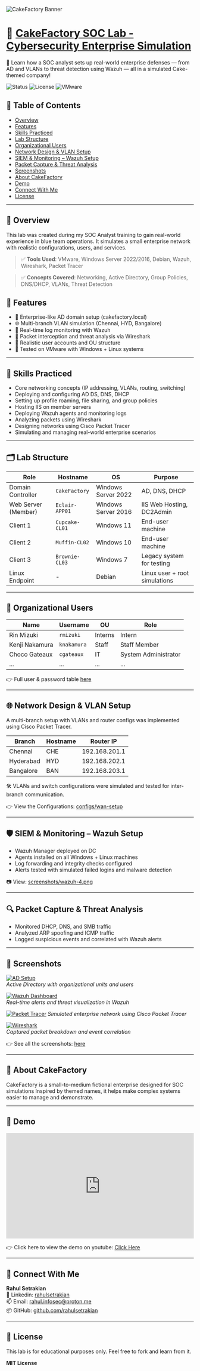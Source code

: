 ![CakeFactory Banner](./assets/soc-lab.png)

# 🧁 [CakeFactory SOC Lab - Cybersecurity Enterprise Simulation](https://youtu.be/7dvcqdAyq1c)

🚨 Learn how a SOC analyst sets up real-world enterprise defenses — from AD and VLANs to threat detection using Wazuh — all in a simulated Cake-themed company!

![Status](https://img.shields.io/badge/Project-Complete-blue) ![License](https://img.shields.io/badge/License-MIT-green) ![VMware](https://img.shields.io/badge/Platform-VMware-orange)

## 📖 Table of Contents
- [Overview](#-overview)
- [Features](#-features)
- [Skills Practiced](#-skills-practiced)
- [Lab Structure](#-lab-structure)
- [Organizational Users](#-organizational-users)
- [Network Design & VLAN Setup](#-network-design--vlan-setup)
- [SIEM & Monitoring – Wazuh Setup](#-siem--monitoring--wazuh-setup)
- [Packet Capture & Threat Analysis](#-packet-capture--threat-analysis)
- [Screenshots](#-screenshots)
- [About CakeFactory](#-about-cakefactory)
- [Demo](#-demo)
- [Connect With Me](#-connect-with-me)
- [License](#-license)

---

## 📌 Overview

This lab was created during my SOC Analyst training to gain real-world experience in blue team operations. It simulates a small enterprise network with realistic configurations, users, and services.

> ✅ **Tools Used**: VMware, Windows Server 2022/2016, Debian, Wazuh, Wireshark, Packet Tracer  

> ✅ **Concepts Covered**: Networking, Active Directory, Group Policies, DNS/DHCP, VLANs, Threat Detection

## 🌟 Features

- 🏢 Enterprise-like AD domain setup (cakefactory.local)
- 🌐 Multi-branch VLAN simulation (Chennai, HYD, Bangalore)
- 🔐 Real-time log monitoring with Wazuh
- 📡 Packet interception and threat analysis via Wireshark
- 💼 Realistic user accounts and OU structure
- 🧪 Tested on VMware with Windows + Linux systems

---

## 🧠 Skills Practiced

- Core networking concepts (IP addressing, VLANs, routing, switching)
- Deploying and configuring AD DS, DNS, DHCP
- Setting up profile roaming, file sharing, and group policies
- Hosting IIS on member servers
- Deploying Wazuh agents and monitoring logs
- Analyzing packets using Wireshark
- Designing networks using Cisco Packet Tracer
- Simulating and managing real-world enterprise scenarios

---

## 🗂️ Lab Structure

| Role                  | Hostname          | OS                  | Purpose                        |
|-----------------------|-------------------|---------------------|--------------------------------|
| Domain Controller     | `CakeFactory`     | Windows Server 2022 | AD, DNS, DHCP                  |
| Web Server (Member)   | `Eclair-APP01`    | Windows Server 2016 | IIS Web Hosting, DC2Admin      |
| Client 1              | `Cupcake-CL01`    | Windows 11          | End-user machine               |
| Client 2              | `Muffin-CL02`     | Windows 10          | End-user machine               |
| Client 3              | `Brownie-CL03`    | Windows 7           | Legacy system for testing      |
| Linux Endpoint        | -                 | Debian              | Linux user + root simulations  |

---

## 👥 Organizational Users

| Name               | Username     | OU         | Role                        |
|--------------------|--------------|------------|-----------------------------|
| Rin Mizuki         | `rmizuki`    | Interns    | Intern                      |
| Kenji Nakamura     | `knakamura`  | Staff      | Staff Member                |
| Choco Gateaux      | `cgateaux`   | IT         | System Administrator        |
| ...                | ...          | ...        | ...                         |

👉 Full user & password table [here](./docs/users.md)

---

## 🌐 Network Design & VLAN Setup

A multi-branch setup with VLANs and router configs was implemented using Cisco Packet Tracer.

| Branch     | Hostname | Router IP         |
|------------|----------|-------------------|
| Chennai    | CHE      | 192.168.201.1     |
| Hyderabad  | HYD      | 192.168.202.1     |
| Bangalore  | BAN      | 192.168.203.1     |

🛠 VLANs and switch configurations were simulated and tested for inter-branch communication.

👉 View the Configurations: [configs/wan-setup](./configs/wan.pkt)

---

## 🛡️ SIEM & Monitoring – Wazuh Setup

- Wazuh Manager deployed on DC
- Agents installed on all Windows + Linux machines
- Log forwarding and integrity checks configured
- Alerts tested with simulated failed logins and malware detection

📷 View: [screenshots/wazuh-4.png](./screenshots/wazuh-4.png)

---

## 🔍 Packet Capture & Threat Analysis

- Monitored DHCP, DNS, and SMB traffic
- Analyzed ARP spoofing and ICMP traffic
- Logged suspicious events and correlated with Wazuh alerts

---

## 📸 Screenshots

[![AD Setup](./screenshots/AD-2.png)](./screenshots/AD-2.png)  
*Active Directory with organizational units and users*

[![Wazuh Dashboard](./screenshots/Wazuh-4.png)](./screenshots/Wazuh-4.png)  
*Real-time alerts and threat visualization in Wazuh*

[![Packet Tracer](./screenshots/PacketTracer.png)](./screenshots/PacketTracer.png) 
*Simulated enterprise network using Cisco Packet Tracer*

[![Wireshark](./screenshots/Wireshark.png)](./screenshots/Wireshark.png)  
*Captured packet breakdown and event correlation*

👉 See all the screenshots: [here](./docs/screenshots.md)

---

## 🧁 About CakeFactory

CakeFactory is a small-to-medium fictional enterprise designed for SOC simulations Inspired by themed names, it helps make complex systems easier to manage and demonstrate.

---

## 🎥 Demo

<div style="position: relative; padding-bottom: 56.25%; height: 0; overflow: hidden;">
  <iframe src="https://www.youtube.com/embed/7dvcqdAyq1c" 
  title="CakeFactory SOC Lab - Cybersecurity Enterprise Simulation"
  style="position: absolute; top:0; left:0; width:100%; height:100%;" 
  frameborder="0" 
  allow="accelerometer; autoplay; clipboard-write; encrypted-media; gyroscope; picture-in-picture; web-share" 
  allowfullscreen>
  </iframe>
</div>


👉 Click here to view the demo on youtube: [Click Here](https://youtu.be/7dvcqdAyq1c)

---

## 🤝 Connect With Me

**Rahul Setrakian**  
🔗 Linkedin: [rahulsetrakian](https://www.linkedin.com/in/rahulsetrakian)  
📫 Email: rahul.infosec@proton.me  
📦 GitHub: [github.com/rahulsetrakian](https://github.com/rahulsetrakian)

---

## 📜 License

This lab is for educational purposes only. Feel free to fork and learn from it.

**MIT License**